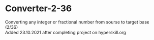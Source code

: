 # Converter-2-36
 Converting any integer or fractional number from sourse to target base (2/36)\
 Added 23.10.2021 after completing project on hyperskill.org

